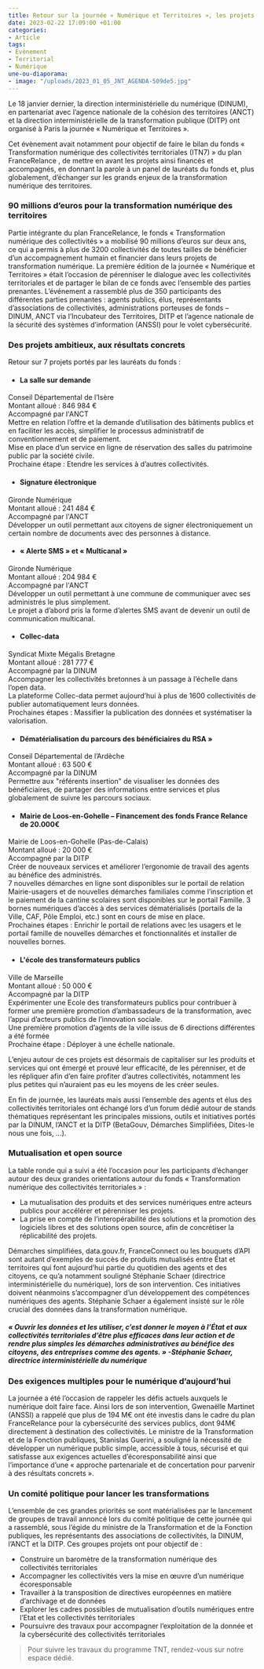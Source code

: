 ```yaml
---
title: Retour sur la journée « Numérique et Territoires », les projets à l’honneur
date: 2023-02-22 17:09:00 +01:00
categories:
- Article
tags:
- Evènement
- Territorial
- Numérique
une-ou-diaporama:
- image: "/uploads/2023_01_05_JNT_AGENDA-509de5.jpg"
---
```


Le 18 janvier dernier, la direction interministérielle du numérique (DINUM), en partenariat avec l’agence nationale de la cohésion des territoires (ANCT) et la direction interministérielle de la transformation publique (DITP) ont organisé à Paris la journée « Numérique et Territoires ». 

Cet évènement avait notamment pour objectif de faire le bilan du fonds « Transformation numérique des collectivités territoriales (ITN7) » du plan FranceRelance , de mettre en avant les projets ainsi financés et accompagnés, en donnant la parole à un panel de lauréats du fonds et, plus globalement, d’échanger sur les grands enjeux de la transformation numérique des territoires. 

### 90 millions d’euros pour la transformation numérique des territoires

Partie intégrante du plan FranceRelance, le fonds « Transformation numérique des collectivités » a mobilisé 90 millions d’euros sur deux ans, ce qui a permis à plus de 3200 collectivités de toutes tailles de bénéficier d’un accompagnement humain et financier dans leurs projets de transformation numérique. La première édition de la journée « Numérique et Territoires » était l’occasion de pérenniser le dialogue avec les collectivités territoriales et de partager le bilan de ce fonds avec l’ensemble des parties prenantes. L’événement a rassemblé plus de 350 participants des différentes parties prenantes : agents publics, élus, représentants d’associations de collectivités, administrations porteuses de fonds – DINUM, ANCT via l’Incubateur des Territoires, DITP et l’agence nationale de la sécurité des systèmes d’information (ANSSI) pour le volet cybersécurité. 


### Des projets ambitieux, aux résultats concrets

Retour sur 7 projets portés par les lauréats du fonds :
* #### La salle sur demande 
Conseil Départemental de l’Isère 
<br> Montant alloué : 846 984 €
<br> Accompagné par l'ANCT
<br> Mettre en relation l’offre et la demande d’utilisation des bâtiments publics et en faciliter les accès, simplifier le processus administratif de conventionnement et de paiement.
<br> Mise en place d’un service en ligne de réservation des salles du patrimoine public par la société civile. 
<br> Prochaine étape : Etendre les services à d’autres collectivités.

* #### Signature électronique 
Gironde Numérique 
<br> Montant alloué : 241 484 € 
<br> Accompagné par l'ANCT
<br> Développer un outil permettant aux citoyens de signer électroniquement un certain nombre de documents avec des personnes à distance.

* #### « Alerte SMS » et « Multicanal »
Gironde Numérique 
<br> Montant alloué : 204 984 €
<br> Accompagné par l'ANCT
<br> Développer un outil permettant à une commune de communiquer avec ses administrés le plus simplement.
<br> Le projet a d’abord pris la forme d’alertes SMS avant de devenir un outil de communication multicanal.

* #### Collec-data 
Syndicat Mixte Mégalis Bretagne 
<br> Montant alloué : 281 777 € 
<br> Accompagné par la DINUM 
<br> Accompagner les collectivités bretonnes à un passage à l’échelle dans l’open data.
<br> La plateforme Collec-data permet aujourd’hui à plus de 1600 collectivités de publier automatiquement leurs données.
<br> Prochaines étapes : Massifier la publication des données et systématiser la valorisation.
 
* #### Dématérialisation du parcours des bénéficiaires du RSA »
Conseil Départemental de l’Ardèche 
<br> Montant alloué : 63 500 € 
<br> Accompagné par la DINUM
<br> Permettre aux "référents insertion" de visualiser les données des bénéficiaires, de partager des informations entre services et plus globalement de suivre les parcours sociaux.

* #### Mairie de Loos-en-Gohelle – Financement des fonds France Relance de 20.000€
Mairie de Loos-en-Gohelle (Pas-de-Calais) 
<br> Montant alloué : 20 000 € 
<br> Accompagné par la DITP 
<br> Créer de nouveaux services et améliorer l’ergonomie de travail des agents au bénéfice des administrés. 
<br> 7 nouvelles démarches en ligne sont disponibles sur le portail de relation Mairie-usagers et de nouvelles démarches familiales comme l’inscription et le paiement de la cantine scolaires sont disponibles sur le portail Famille. 3 bornes numériques d’accès à des services dématérialisés (portails de la Ville, CAF, Pôle Emploi, etc.) sont en cours de mise en place. 
<br> Prochaines étapes : Enrichir le portail de relations avec les usagers et le portail famille de nouvelles démarches et fonctionnalités et installer de nouvelles bornes.

* #### L'école des transformateurs publics
Ville de Marseille 
<br> Montant alloué : 50 000 € 
<br> Accompagné par la DITP 
<br> Expérimenter une Ecole des transformateurs publics pour contribuer à former une première promotion d’ambassadeurs de la transformation, avec l’appui d’acteurs publics de l’innovation sociale.
<br> Une première promotion d’agents de la ville issus de 6 directions différentes a été formée
<br> Prochaine étape : Déployer à une échelle nationale.


L’enjeu autour de ces projets est désormais de capitaliser sur les produits et services qui ont émergé et prouvé leur efficacité, de les pérenniser, et de les répliquer afin d’en faire profiter d’autres collectivités, notamment les plus petites qui n’auraient pas eu les moyens de les créer seules.

En fin de journée, les lauréats mais aussi l’ensemble des agents et élus des collectivités territoriales ont échangé lors d’un forum dédié autour de stands thématiques représentant les principales missions, outils et initiatives portés par la DINUM, l’ANCT et la DITP (BetaGouv, Démarches Simplifiées, Dites-le nous une fois, …).


### Mutualisation et open source 

La table ronde qui a suivi a été l’occasion pour les participants d’échanger autour des deux grandes orientations autour du fonds « Transformation numérique des collectivités territoriales » : 
* La mutualisation des produits et des services numériques entre acteurs publics pour accélérer et pérenniser les projets. 
* La prise en compte de l’interopérabilité des solutions et la promotion des logiciels libres et des solutions open source, afin de concrétiser la réplicabilité des projets. 

Démarches simplifiées, data.gouv.fr, FranceConnect ou les bouquets d’API sont autant d’exemples de succès de produits mutualisés entre État et territoires qui font aujourd’hui partie du quotidien des agents et des citoyens, ce qu’a notamment souligné Stéphanie Schaer (directrice interministérielle du numérique), lors de son intervention. Ces initiatives doivent néanmoins s’accompagner d’un développement des compétences numériques des agents. Stéphanie Schaer a également insisté sur le rôle crucial des données dans la transformation numérique.


##### *« Ouvrir les données et les utiliser, c’est donner le moyen à l’État et aux collectivités territoriales d’être plus efficaces dans leur action et de rendre plus simples les démarches administratives au bénéfice des citoyens, des entreprises comme des agents. »* -Stéphanie Schaer, directrice interministérielle du numérique


### Des exigences multiples pour le numérique d’aujourd’hui 

La journée a été l’occasion de rappeler les défis actuels auxquels le numérique doit faire face. Ainsi lors de son intervention, Gwenaëlle Martinet (ANSSI) a rappelé que plus de 194 M€ ont été investis dans le cadre du plan FranceRelance pour la cybersécurité des services publics, dont 94M€ directement à destination des collectivités. 
Le ministre de la Transformation et de la Fonction publiques, Stanislas Guerini, a souligné la nécessité de développer un numérique public simple, accessible à tous, sécurisé et qui satisfasse aux exigences actuelles d’écoresponsabilité ainsi que l’importance d’une « approche partenariale et de concertation pour parvenir à des résultats concrets ».


### Un comité politique pour lancer les transformations 

L’ensemble de ces grandes priorités se sont matérialisées par le lancement de groupes de travail annoncé lors du comité politique de cette journée qui a rassemblé, sous l’égide du ministre de la Transformation et de la Fonction publiques, les représentants des associations de collectivités, la DINUM, l’ANCT et la DITP. 
Ces groupes projets ont pour objectif de : 
* Construire un baromètre de la transformation numérique des collectivités territoriales
* Accompagner les collectivités vers la mise en œuvre d’un numérique écoresponsable
* Travailler à la transposition de directives européennes en matière d’archivage et de données 
* Explorer les cadres possibles de mutualisation d’outils numériques entre l’Etat et les collectivités territoriales
* Poursuivre des travaux pour accompagner l’exploitation de la donnée et la cybersécurité des collectivités territoriales

> Pour suivre les travaux du programme TNT, rendez-vous sur notre espace dédié.


